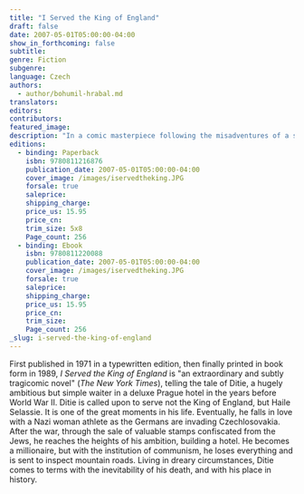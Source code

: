 ```yaml
---
title: "I Served the King of England"
draft: false
date: 2007-05-01T05:00:00-04:00
show_in_forthcoming: false
subtitle:
genre: Fiction
subgenre:
language: Czech
authors:
  - author/bohumil-hrabal.md
translators:
editors:
contributors:
featured_image:
description: "In a comic masterpiece following the misadventures of a simple but hugely ambitious waiter in pre-World War II Prague, who rises to wealth only to lose everything with the onset of Communism, Bohumil Hrabal takes us on a tremendously funny and satirical trip through 20th-century Czechoslovakia. "
editions:
  - binding: Paperback
    isbn: 9780811216876
    publication_date: 2007-05-01T05:00:00-04:00
    cover_image: /images/iservedtheking.JPG
    forsale: true
    saleprice:
    shipping_charge:
    price_us: 15.95
    price_cn:
    trim_size: 5x8
    Page_count: 256
  - binding: Ebook
    isbn: 9780811220088
    publication_date: 2007-05-01T05:00:00-04:00
    cover_image: /images/iservedtheking.JPG
    forsale: true
    saleprice:
    shipping_charge:
    price_us: 15.95
    price_cn:
    trim_size:
    Page_count: 256
_slug: i-served-the-king-of-england
---
```


First published in 1971 in a typewritten edition, then finally printed in book form in 1989, _I Served the King of England_ is "an extraordinary and subtly tragicomic novel" (_The New York Times_), telling the tale of Ditie, a hugely ambitious but simple waiter in a deluxe Prague hotel in the years before World War II. Ditie is called upon to serve not the King of England, but Haile Selassie. It is one of the great moments in his life. Eventually, he falls in love with a Nazi woman athlete as the Germans are invading Czechlosovakia. After the war, through the sale of valuable stamps confiscated from the Jews, he reaches the heights of his ambition, building a hotel. He becomes a millionaire, but with the institution of communism, he loses everything and is sent to inspect mountain roads. Living in dreary circumstances, Ditie comes to terms with the inevitability of his death, and with his place in history.

